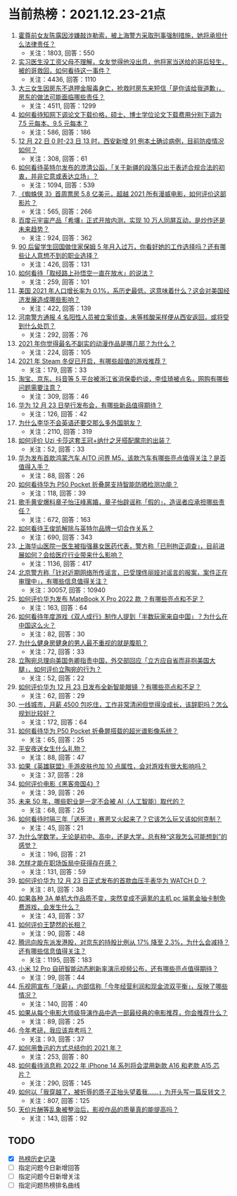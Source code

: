 # 当前热榜：2021.12.23-21点
1. [霍尊前女友陈露因涉嫌敲诈勒索，被上海警方采取刑事强制措施，她将承担什么法律责任？](https://www.zhihu.com/question/507968249)
    * 关注：1803, 回答：550
2. [实习医生没工资父母不理解，女友觉得他没出息，他将家当送给的哥后轻生，被的哥救回，如何看待这一事件？](https://www.zhihu.com/question/507771495)
    * 关注：4436, 回答：1110
3. [大三女生因房东不退押金服毒身亡，抢救时房东来短信「是你该给我道歉」，房东的做法可能面临哪些责任？](https://www.zhihu.com/question/507871462)
    * 关注：4511, 回答：1299
4. [如何看待知网下调论文下载价格，硕士、博士学位论文下载费用分别下调为 7.5 元每本、9.5 元每本？](https://www.zhihu.com/question/507762831)
    * 关注：586, 回答：186
5. [12 月 22 日 0 时-23 日 13 时，西安新增 91 例本土确诊病例，目前防疫情况如何？](https://www.zhihu.com/question/507902582)
    * 关注：308, 回答：61
6. [如何看待英特尔发布的澄清公函，「关于新疆的段落只出于表述合规合法的初衷，并非它意或表达立场」？](https://www.zhihu.com/question/507904459)
    * 关注：1094, 回答：539
7. [《蜘蛛侠 3》首周票房 5.8 亿美元，超越 2021 所有漫威电影，如何评价这部影片？](https://www.zhihu.com/question/507248020)
    * 关注：565, 回答：266
8. [百度元宇宙产品「希壤」正式开放内测，实现 10 万人同屏互动，是炒作还是未来趋势？](https://www.zhihu.com/question/507700814)
    * 关注：924, 回答：362
9. [90 后留学生回国做住家保姆 5 年月入过万，你看好她的工作选择吗？还有哪些让人意想不到的职业选择？](https://www.zhihu.com/question/507739812)
    * 关注：426, 回答：131
10. [如何看待「取经路上孙悟空一直在放水」的说法？](https://www.zhihu.com/question/507304909)
    * 关注：259, 回答：101
11. [美国 2021 年人口增长率为 0.1%，系历史最低，这意味着什么？这会对美国经济发展造成哪些影响？](https://www.zhihu.com/question/507711432)
    * 关注：422, 回答：139
12. [河南警方通报 4 名阳性人员被立案侦查，未等核酸采样便从西安返回，或将受到什么处罚？](https://www.zhihu.com/question/507853637)
    * 关注：292, 回答：76
13. [2021 年你觉得最名不副实的动漫作品是哪几部？为什么？](https://www.zhihu.com/question/504816680)
    * 关注：224, 回答：105
14. [2021 年 Steam 冬促已开启，有哪些超值的游戏推荐？](https://www.zhihu.com/question/507856921)
    * 关注：179, 回答：33
15. [淘宝、京东、抖音等 5 平台被浙江省消保委约谈，李佳琦被点名，网购有哪些问题需要注意？](https://www.zhihu.com/question/507971989)
    * 关注：309, 回答：46
16. [华为 12 月 23 日举行发布会，有哪些新品值得期待？](https://www.zhihu.com/question/503399322)
    * 关注：126, 回答：42
17. [为什么李华不会英语还要交那么多外国朋友？](https://www.zhihu.com/question/490703140)
    * 关注：2110, 回答：319
18. [如何评价 Uzi 卡莎这套王冠+纳什之牙搭配魔宗的出装？](https://www.zhihu.com/question/507431596)
    * 关注：52, 回答：33
19. [华为发布首款鸿蒙汽车 AITO 问界 M5，该款汽车有哪些亮点值得关注？是否值得入手？](https://www.zhihu.com/question/507970125)
    * 关注：88, 回答：26
20. [如何看待华为 P50 Pocket 折叠屏支持智能防晒检测功能？](https://www.zhihu.com/question/507721232)
    * 关注：118, 回答：39
21. [歌手黄安爆料章子怡汪峰离婚，章子怡辟谣称「假的」，造谣者应承担哪些责任？](https://www.zhihu.com/question/507815433)
    * 关注：672, 回答：163
22. [如何看待王俊凯解除与英特尔品牌一切合作关系？](https://www.zhihu.com/question/507817898)
    * 关注：690, 回答：343
23. [上海华山医院一医生被指强暴女医药代表，警方称「已刑拘正调查」，目前进展如何？会给医疗行业带来什么影响？](https://www.zhihu.com/question/507810999)
    * 关注：1136, 回答：417
24. [北京警方称「针对近期网络所传谣言，已受理佟丽娅对谣言的报案，案件正在审理中」，有哪些信息值得关注？](https://www.zhihu.com/question/507795134)
    * 关注：30057, 回答：10940
25. [如何评价华为发布 MateBook X Pro 2022 款 ？有哪些亮点和不足？](https://www.zhihu.com/question/507705636)
    * 关注：163, 回答：64
26. [如何看待年度游戏《双人成行》制作人提到「半数玩家来自中国」？为什么在中国这么火？](https://www.zhihu.com/question/507701497)
    * 关注：82, 回答：30
27. [为什么健身房健身的男人最不重视的就是腹肌？](https://www.zhihu.com/question/507428972)
    * 关注：72, 回答：33
28. [立陶宛总理向美国务卿指责中国，外交部回应「立方应自省而非抱美国大腿」，如何评价立陶宛的行为？](https://www.zhihu.com/question/507768062)
    * 关注：52, 回答：22
29. [如何评价华为 12 月 23 日发布全新智能眼镜 ？有哪些亮点和不足？](https://www.zhihu.com/question/507947207)
    * 关注：62, 回答：29
30. [一线城市，月薪 4500 包吃住，工作非常清闲但觉得没成长，该辞职吗？怎么规划比较好？](https://www.zhihu.com/question/494263772)
    * 关注：172, 回答：64
31. [如何看待华为 P50 Pocket 折叠屏搭载的超光谱影像系统？](https://www.zhihu.com/question/507720619)
    * 关注：65, 回答：25
32. [平安夜送女生什么礼物？](https://www.zhihu.com/question/359374301)
    * 关注：88, 回答：47
33. [如果《英雄联盟》手游皮肤也加 10 点属性，会对游戏有很大影响吗？](https://www.zhihu.com/question/504526600)
    * 关注：37, 回答：28
34. [如何评价电影《黑客帝国4》?](https://www.zhihu.com/question/392104212)
    * 关注：39, 回答：26
35. [未来 50 年，哪些职业是一定不会被 AI（人工智能）取代的？](https://www.zhihu.com/question/507648679)
    * 关注：68, 回答：25
36. [如何看待时隔三年「送死流」赛恩又火起来了？它该怎么玩又该如何克制？](https://www.zhihu.com/question/507731887)
    * 关注：45, 回答：21
37. [为什么学数学，无论是初中、高中，还是大学，总有种“这我怎么可能想到”的感觉？](https://www.zhihu.com/question/424579720)
    * 关注：196, 回答：21
38. [怎样才能在职场饭局中获得存在感？](https://www.zhihu.com/question/499917060)
    * 关注：131, 回答：59
39. [如何评价华为 12 月 23 日正式发布的首款血压手表华为 WATCH D ？](https://www.zhihu.com/question/507944467)
    * 关注：81, 回答：38
40. [如果各种 3A 单机大作品质不变，突然变成不逼氪的主机 pc 端氪金抽卡制免费游戏，会发生什么？](https://www.zhihu.com/question/504037072)
    * 关注：43, 回答：37
41. [如何评价王楚然的长相？](https://www.zhihu.com/question/430566841)
    * 关注：90, 回答：48
42. [腾讯向股东派发港股，对京东的持股比例从 17% 降至 2.3%，为什么会减持？还有哪些信息值得关注？](https://www.zhihu.com/question/507855785)
    * 关注：1195, 回答：183
43. [小米 12 Pro 自研智能动态刷新率演示视频公布，还有哪些亮点值得期待？](https://www.zhihu.com/question/507887957)
    * 关注：99, 回答：44
44. [乐视网宣布「涨薪」，内部信称「今年经营利润和现金流双平衡」，反映了哪些情况？](https://www.zhihu.com/question/507532535)
    * 关注：140, 回答：40
45. [如果从每个电影大师级导演作品中选一部最经典的电影推荐，你会推荐什么？](https://www.zhihu.com/question/53695600)
    * 关注：89, 回答：25
46. [今年考研，我应该弃考吗？](https://www.zhihu.com/question/506338471)
    * 关注：93, 回答：37
47. [如何用鲁迅的方式总结你的 2021 年？](https://www.zhihu.com/question/503468114)
    * 关注：253, 回答：80
48. [如何看待消息称 2022 年 iPhone 14 系列将会混用新款 A16 和老款 A15 芯片？](https://www.zhihu.com/question/507667065)
    * 关注：290, 回答：145
49. [如何以「我穿越了，被折辱的质子正抬头望着我……」为开头写一篇反转文？](https://www.zhihu.com/question/500514247)
    * 关注：807, 回答：125
50. [天价片酬等乱象被整治后，影视作品的质量真的能提高吗？](https://www.zhihu.com/question/505118386)
    * 关注：143, 回答：92
## TODO
* [x] [热榜历史记录](hot_history/AllHot.md)
* [ ] 指定问题今日新增回答
* [ ] 指定问题今日新增关注
* [ ] 指定问题热榜排名曲线
